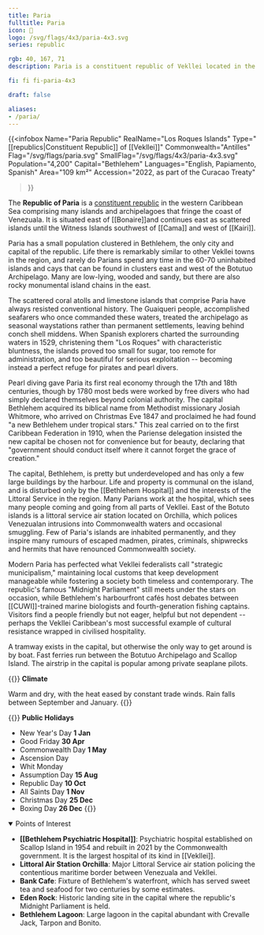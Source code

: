 ```yaml
---
title: Paria
fulltitle: Paria
icon: 🦪
logo: /svg/flags/4x3/paria-4x3.svg
series: republic

rgb: 40, 167, 71
description: Paria is a constituent republic of Vekllei located in the south Caribbean Sea.

fi: fi fi-paria-4x3

draft: false

aliases:
- /paria/
---
```

{{<infobox
     Name="Paria Republic"
     RealName="Los Roques Islands"
     Type="[[republics|Constituent Republic]] of [[Vekllei]]"
     Commonwealth="Antilles"
     Flag="/svg/flags/paria.svg"
     SmallFlag="/svg/flags/4x3/paria-4x3.svg"
     Population="4,200"
     Capital="Bethlehem"
     Languages="English, Papiamento, Spanish"
     Area="109 km²"
     Accession="2022, as part of the Curacao Treaty"
 >}}

The <span class="fi fi-paria-4x3"></span> **Republic of Paria** is a [constituent republic](/republics/) in the western Caribbean Sea comprising many islands and archipelagoes that fringe the coast of Venezuala. It is situated east of [[Bonaire]]and continues east as scattered islands until the Witness Islands southwest of [[Cama]] and west of [[Kairi]].

Paria has a small population clustered in Bethlehem, the only city and capital of the republic. Life there is remarkably similar to other Vekllei towns in the region, and rarely do Parians spend any time in the 60-70 uninhabited islands and cays that can be found in clusters east and west of the Botutuo Archipelago. Many are low-lying, wooded and sandy, but there are also rocky monumental island chains in the east.

The scattered coral atolls and limestone islands that comprise Paria have always resisted conventional history. The Guaiqueri people, accomplished seafarers who once commanded these waters, treated the archipelago as seasonal waystations rather than permanent settlements, leaving behind conch shell middens. When Spanish explorers charted the surrounding waters in 1529, christening them "Los Roques" with characteristic bluntness, the islands proved too small for sugar, too remote for administration, and too beautiful for serious exploitation -- becoming instead a perfect refuge for pirates and pearl divers.

Pearl diving gave Paria its first real economy through the 17th and 18th centuries, though by 1780 most beds were worked by free divers who had simply declared themselves beyond colonial authority. The capital Bethlehem acquired its biblical name from Methodist missionary Josiah Whitmore, who arrived on Christmas Eve 1847 and proclaimed he had found "a new Bethlehem under tropical stars." This zeal carried on to the first Caribbean Federation in 1910, when the Pariense delegation insisted the new capital be chosen not for convenience but for beauty, declaring that "government should conduct itself where it cannot forget the grace of creation."

The capital, Bethlehem, is pretty but underdeveloped and has only a few large buildings by the harbour. Life and property is communal on the island, and is disturbed only by the [[Bethlehem Hospital]] and the interests of the Littoral Service in the region. Many Parians work at the hospital, which sees many people coming and going from all parts of Vekllei. East of the Botuto islands is a littoral service air station located on Orchilla, which polices Venezualan intrusions into Commonwealth waters and occasional smuggling. Few of Paria's islands are inhabited permanently, and they inspire many rumours of escaped madmen, pirates, criminals, shipwrecks and hermits that have renounced Commonwealth society.

Modern Paria has perfected what Vekllei federalists call "strategic municipalism," maintaining local customs that keep development manageable while fostering a society both timeless and contemporary. The republic's famous "Midnight Parliament" still meets under the stars on occasion, while Bethlehem's harbourfront cafés host debates between [[CUWI]]-trained marine biologists and fourth-generation fishing captains. Visitors find a people friendly but not eager, helpful but not dependent -- perhaps the Vekllei Caribbean's most successful example of cultural resistance wrapped in civilised hospitality.

A tramway exists in the capital, but otherwise the only way to get around is by boat. Fast ferries run between the Botutuo Archipelago and Scallop Island. The airstrip in the capital is popular among private seaplane pilots.

{{<note table>}}
**Climate**

Warm and dry, with the heat eased by constant trade winds. Rain falls between September and January.
{{</note>}}

{{<note table>}}
**Public Holidays**

* New Year's Day **1 Jan**
* Good Friday **30 Apr**
* Commonwealth Day **1 May**
* Ascension Day
* Whit Monday
* Assumption Day **15 Aug**
* Republic Day **10 Oct**
* All Saints Day **1 Nov**
* Christmas Day **25 Dec**
* Boxing Day **26 Dec**
{{</note>}}

<details open>
<summary>Points of Interest</summary>

- **[[Bethlehem Psychiatric Hospital]]**: Psychiatric hospital established on Scallop Island in 1954 and rebuilt in 2021 by the Commonwealth government. It is the largest hospital of its kind in [[Vekllei]].
- **Littoral Air Station Orchilla**: Major Littoral Service air station policing the contentious maritime border between Venezuala and Vekllei.
- **Bank Cafe**: Fixture of Bethlehem's waterfront, which has served sweet tea and seafood for two centuries by some estimates.
- **Eden Rock**: Historic landing site in the capital where the republic's Midnight Parliament is held.
- **Bethlehem Lagoon**: Large lagoon in the capital abundant with Crevalle Jack, Tarpon and Bonito.
</details>